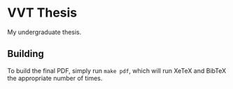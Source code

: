 # VVT Thesis

My undergraduate thesis.

## Building

To build the final PDF, simply run `make pdf`, which will run XeTeX and BibTeX the appropriate number of times.
